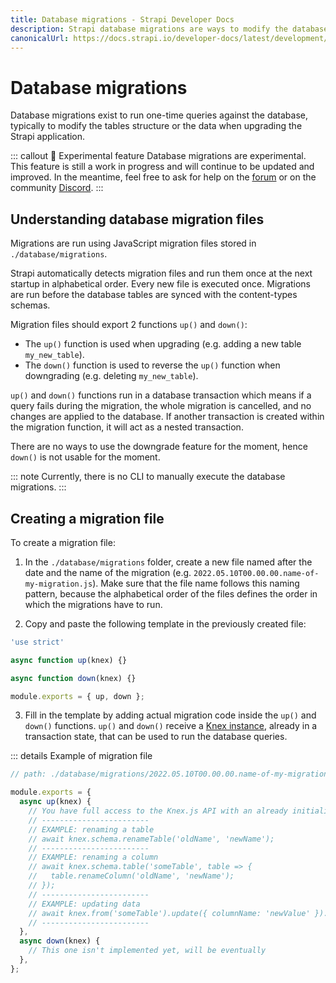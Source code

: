 ```yaml
---
title: Database migrations - Strapi Developer Docs
description: Strapi database migrations are ways to modify the database
canonicalUrl: https://docs.strapi.io/developer-docs/latest/development/backend-customization/database-migrations.html
---
```


# Database migrations

Database migrations exist to run one-time queries against the database, typically to modify the tables structure or the data when upgrading the Strapi application.

::: callout 🚧  Experimental feature
Database migrations are experimental. This feature is still a work in progress and will continue to be updated and improved. In the meantime, feel free to ask for help on the [forum](https://forum.strapi.io/) or on the community [Discord](https://discord.strapi.io).
:::

## Understanding database migration files

Migrations are run using JavaScript migration files stored in `./database/migrations`.

Strapi automatically detects migration files and run them once at the next startup in alphabetical order. Every new file is executed once. Migrations are run before the database tables are synced with the content-types schemas.

Migration files should export 2 functions `up()` and `down()`:

- The `up()` function is used when upgrading (e.g. adding a new table `my_new_table`).
- The `down()` function is used to reverse the `up()` function when downgrading (e.g. deleting `my_new_table`).

`up()` and `down()` functions run in a database transaction which means if a query fails during the migration, the whole migration is cancelled, and no changes are applied to the database. If another transaction is created within the migration function, it will act as a nested transaction.

There are no ways to use the downgrade feature for the moment, hence `down()` is not usable for the moment.

::: note
Currently, there is no CLI to manually execute the database migrations.
:::

## Creating a migration file

To create a migration file:

1. In the `./database/migrations` folder, create a new file named after the date and the name of the migration (e.g. `2022.05.10T00.00.00.name-of-my-migration.js`). Make sure that the file name follows this naming pattern, because the alphabetical order of the files defines the order in which the migrations have to run.

2. Copy and paste the following template in the previously created file:

```jsx
'use strict'

async function up(knex) {}

async function down(knex) {}

module.exports = { up, down };
```

3. Fill in the template by adding actual migration code inside the `up()` and `down()` functions.
`up()` and `down()` receive a [Knex instance](https://knexjs.org/), already in a transaction state, that can be used to run the database queries.

::: details Example of migration file

```jsx
// path: ./database/migrations/2022.05.10T00.00.00.name-of-my-migration.js

module.exports = {
  async up(knex) {
    // You have full access to the Knex.js API with an already initialized connection to the database
    // ------------------------
    // EXAMPLE: renaming a table
    // await knex.schema.renameTable('oldName', 'newName');
    // ------------------------
    // EXAMPLE: renaming a column
    // await knex.schema.table('someTable', table => {
    //   table.renameColumn('oldName', 'newName');
    // });
    // ------------------------
    // EXAMPLE: updating data
    // await knex.from('someTable').update({ columnName: 'newValue' }).where({ columnName: 'oldValue' });
    // ------------------------
  },
  async down(knex) {
    // This one isn't implemented yet, will be eventually
  },
};
```
